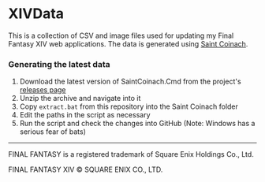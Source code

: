 # XIVData

This is a collection of CSV and image files used for updating my Final Fantasy XIV web applications. The data is generated using [Saint Coinach](https://github.com/ufx/SaintCoinach).

### Generating the latest data

1. Download the latest version of SaintCoinach.Cmd from the project's [releases page](https://github.com/ufx/SaintCoinach/releases)
2. Unzip the archive and navigate into it
3. Copy `extract.bat` from this repository into the Saint Coinach folder
4. Edit the paths in the script as necessary
5. Run the script and check the changes into GitHub (Note: Windows has a serious fear of bats)

---

FINAL FANTASY is a registered trademark of Square Enix Holdings Co., Ltd.

FINAL FANTASY XIV © SQUARE ENIX CO., LTD.
